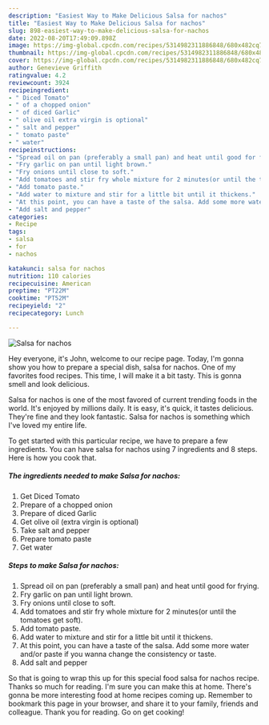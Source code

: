 ```yaml
---
description: "Easiest Way to Make Delicious Salsa for nachos"
title: "Easiest Way to Make Delicious Salsa for nachos"
slug: 898-easiest-way-to-make-delicious-salsa-for-nachos
date: 2022-08-20T17:49:09.898Z
image: https://img-global.cpcdn.com/recipes/5314982311886848/680x482cq70/salsa-for-nachos-recipe-main-photo.jpg
thumbnail: https://img-global.cpcdn.com/recipes/5314982311886848/680x482cq70/salsa-for-nachos-recipe-main-photo.jpg
cover: https://img-global.cpcdn.com/recipes/5314982311886848/680x482cq70/salsa-for-nachos-recipe-main-photo.jpg
author: Genevieve Griffith
ratingvalue: 4.2
reviewcount: 3924
recipeingredient:
- " Diced Tomato"
- " of a chopped onion"
- " of diced Garlic"
- " olive oil extra virgin is optional"
- " salt and pepper"
- " tomato paste"
- " water"
recipeinstructions:
- "Spread oil on pan (preferably a small pan) and heat until good for frying."
- "Fry garlic on pan until light brown."
- "Fry onions until close to soft."
- "Add tomatoes and stir fry whole mixture for 2 minutes(or until the tomatoes get soft)."
- "Add tomato paste."
- "Add water to mixture and stir for a little bit until it thickens."
- "At this point, you can have a taste of the salsa. Add some more water and/or paste if you wanna change the consistency or taste."
- "Add salt and pepper"
categories:
- Recipe
tags:
- salsa
- for
- nachos

katakunci: salsa for nachos 
nutrition: 110 calories
recipecuisine: American
preptime: "PT22M"
cooktime: "PT52M"
recipeyield: "2"
recipecategory: Lunch

---
```



![Salsa for nachos](https://img-global.cpcdn.com/recipes/5314982311886848/680x482cq70/salsa-for-nachos-recipe-main-photo.jpg)

Hey everyone, it's John, welcome to our recipe page. Today, I'm gonna show you how to prepare a special dish, salsa for nachos. One of my favorites food recipes. This time, I will make it a bit tasty. This is gonna smell and look delicious.



Salsa for nachos is one of the most favored of current trending foods in the world. It's enjoyed by millions daily. It is easy, it's quick, it tastes delicious. They're fine and they look fantastic. Salsa for nachos is something which I've loved my entire life.


To get started with this particular recipe, we have to prepare a few ingredients. You can have salsa for nachos using 7 ingredients and 8 steps. Here is how you cook that.

<!--inarticleads1-->

##### The ingredients needed to make Salsa for nachos:

1. Get  Diced Tomato
1. Prepare  of a chopped onion
1. Prepare  of diced Garlic
1. Get  olive oil (extra virgin is optional)
1. Take  salt and pepper
1. Prepare  tomato paste
1. Get  water




<!--inarticleads2-->

##### Steps to make Salsa for nachos:

1. Spread oil on pan (preferably a small pan) and heat until good for frying.
1. Fry garlic on pan until light brown.
1. Fry onions until close to soft.
1. Add tomatoes and stir fry whole mixture for 2 minutes(or until the tomatoes get soft).
1. Add tomato paste.
1. Add water to mixture and stir for a little bit until it thickens.
1. At this point, you can have a taste of the salsa. Add some more water and/or paste if you wanna change the consistency or taste.
1. Add salt and pepper




So that is going to wrap this up for this special food salsa for nachos recipe. Thanks so much for reading. I'm sure you can make this at home. There's gonna be more interesting food at home recipes coming up. Remember to bookmark this page in your browser, and share it to your family, friends and colleague. Thank you for reading. Go on get cooking!
